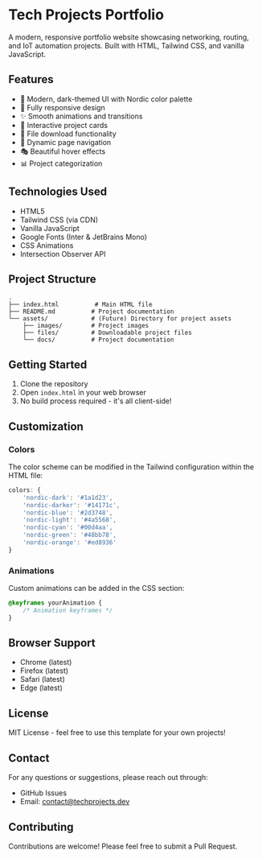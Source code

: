 # Tech Projects Portfolio

A modern, responsive portfolio website showcasing networking, routing, and IoT automation projects. Built with HTML, Tailwind CSS, and vanilla JavaScript.

## Features

- 🎨 Modern, dark-themed UI with Nordic color palette
- 📱 Fully responsive design
- ✨ Smooth animations and transitions
- 🎯 Interactive project cards
- 📂 File download functionality
- 🔄 Dynamic page navigation
- 🎭 Beautiful hover effects
- 📊 Project categorization

## Technologies Used

- HTML5
- Tailwind CSS (via CDN)
- Vanilla JavaScript
- Google Fonts (Inter & JetBrains Mono)
- CSS Animations
- Intersection Observer API

## Project Structure

```
.
├── index.html          # Main HTML file
├── README.md          # Project documentation
└── assets/            # (Future) Directory for project assets
    ├── images/        # Project images
    ├── files/         # Downloadable project files
    └── docs/          # Project documentation
```

## Getting Started

1. Clone the repository
2. Open `index.html` in your web browser
3. No build process required - it's all client-side!

## Customization

### Colors
The color scheme can be modified in the Tailwind configuration within the HTML file:

```javascript
colors: {
    'nordic-dark': '#1a1d23',
    'nordic-darker': '#14171c',
    'nordic-blue': '#2d3748',
    'nordic-light': '#4a5568',
    'nordic-cyan': '#00d4aa',
    'nordic-green': '#48bb78',
    'nordic-orange': '#ed8936'
}
```

### Animations
Custom animations can be added in the CSS section:

```css
@keyframes yourAnimation {
    /* Animation keyframes */
}
```

## Browser Support

- Chrome (latest)
- Firefox (latest)
- Safari (latest)
- Edge (latest)

## License

MIT License - feel free to use this template for your own projects!

## Contact

For any questions or suggestions, please reach out through:
- GitHub Issues
- Email: contact@techprojects.dev

## Contributing

Contributions are welcome! Please feel free to submit a Pull Request. 